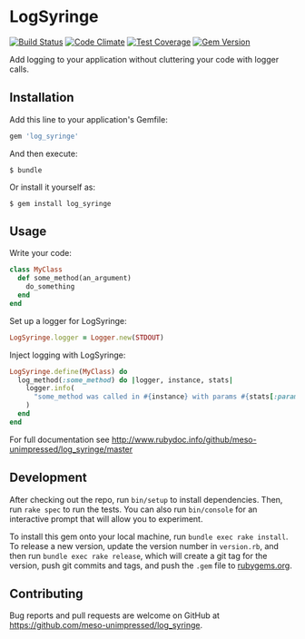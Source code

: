 # LogSyringe

[![Build Status](https://travis-ci.org/meso-unimpressed/log_syringe.svg?branch=master)](https://travis-ci.org/meso-unimpressed/log_syringe)
[![Code Climate](https://codeclimate.com/github/meso-unimpressed/log_syringe/badges/gpa.svg)](https://codeclimate.com/github/meso-unimpressed/log_syringe)
[![Test Coverage](https://codeclimate.com/github/meso-unimpressed/log_syringe/badges/coverage.svg)](https://codeclimate.com/github/meso-unimpressed/log_syringe/coverage)
[![Gem Version](https://badge.fury.io/rb/log_syringe.svg)](https://badge.fury.io/rb/log_syringe)

Add logging to your application without cluttering your code with logger calls.

## Installation

Add this line to your application's Gemfile:

```ruby
gem 'log_syringe'
```

And then execute:

    $ bundle

Or install it yourself as:

    $ gem install log_syringe

## Usage

Write your code:

``` ruby
class MyClass
  def some_method(an_argument)
    do_something
  end
end
```

Set up a logger for LogSyringe:

``` ruby
LogSyringe.logger = Logger.new(STDOUT)
```

Inject logging with LogSyringe:

``` ruby
LogSyringe.define(MyClass) do
  log_method(:some_method) do |logger, instance, stats|
    logger.info(
      "some_method was called in #{instance} with params #{stats[:params]}"
    )
  end
end
```

For full documentation see http://www.rubydoc.info/github/meso-unimpressed/log_syringe/master

## Development

After checking out the repo, run `bin/setup` to install dependencies. Then, run
`rake spec` to run the tests. You can also run `bin/console` for an interactive
prompt that will allow you to experiment.

To install this gem onto your local machine, run `bundle exec rake install`. To
release a new version, update the version number in `version.rb`, and then run
`bundle exec rake release`, which will create a git tag for the version, push
git commits and tags, and push the `.gem` file to
[rubygems.org](https://rubygems.org).

## Contributing

Bug reports and pull requests are welcome on GitHub at
https://github.com/meso-unimpressed/log_syringe.

